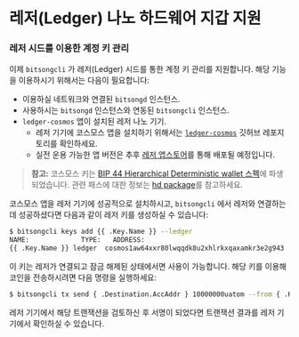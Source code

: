 # 레저(Ledger) 나노 하드웨어 지갑 지원

### 레저 시드를 이용한 계정 키 관리

이제 `bitsongcli` 가 레저(Ledger) 시드를 통한 계정 키 관리를 지원합니다. 해당 기능을 이용하시기 위해서는 다음이 필요합니다:

- 이용하실 네트워크와 연결된 `bitsongd` 인스턴스.
- 사용하시는 `bitsongd` 인스턴스와 연동된 `bitsongcli` 인스턴스.
- `ledger-cosmos` 앱이 설치된 레저 나노 기기.
  * 레저 기기에 코스모스 앱을 설치하기 위해서는 [`ledger-cosmos`](https://github.com/cosmos/ledger-cosmos/blob/master/docs/BUILD.md) 깃허브 레포지토리를 확인하세요.
  * 실전 운용 가능한 앱 버전은 추후 [레저 앱스토어](https://www.ledgerwallet.com/apps)를 통해 배포될 예정입니다.
  
> **참고:** 코스모스 키는 [BIP 44 Hierarchical Deterministic wallet 스펙](https://github.com/bitcoin/bips/blob/master/bip-0044.mediawiki)에 파생되었습니다. 관련 패스에 대한 정보는 [hd package](https://github.com/cosmos/cosmos-sdk/blob/develop/crypto/keys/hd/hdpath.go#L30)를 참고하세요.

코스모스 앱을 레저 기기에 성공적으로 설치하시고, `bitsongcli` 에서 레저와 연결하는데 성공하셨다면 다음과 같이 레저 키를 생성하실 수 있습니다:

```bash
$ bitsongcli keys add {{ .Key.Name }} --ledger
NAME:	          TYPE:	  ADDRESS:						                                  PUBKEY:
{{ .Key.Name }}	ledger	cosmos1aw64xxr80lwqqdk8u2xhlrkxqaxamkr3e2g943	cosmospub1addwnpepqvhs678gh9aqrjc2tg2vezw86csnvgzqq530ujkunt5tkuc7lhjkz5mj629
```

이 키는 레저가 연결되고 잠금 해제된 상태에서면 사용이 가능합니다. 해당 키를 이용해 코인을 전송하시려면 다음 명령을 실행하세요:


```bash
$ bitsongcli tx send { .Destination.AccAddr } 10000000uatom --from { .Key.Name } --chain-id=gaia-7000
```

레저 기기에서 해당 트랜잭션을 검토하신 후 서명이 되었다면 트랜잭션 결과를 레저 기기에서 확인하실 수 있습니다.
